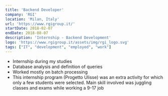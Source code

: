 ```yaml
---
title: 'Backend Developer'
company: 'RGI'
location: 'Milan, Italy'
url: 'https://www.rgigroup.it/'
startDate: 2018-02-07
endDate: 2018-08-07
description: 'Internship - Backend Development'
logo: 'https://www.rgigroup.it/assets/img/rgi_logo.svg'
tags: ["IT", "development", "employed", "work"]
---
```


- Internship during my studies
- Database analysis and definition of queries
- Worked mostly on batch processing
- This internship program (Progetto Ulisse) was an extra activity for which only a few students were selected. Main skill involved was juggling classes and exams while working a 9-17 job

